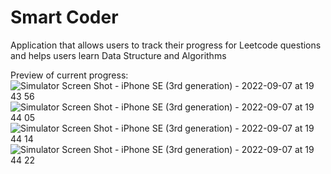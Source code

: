 # Smart Coder
Application that allows users to track their progress for Leetcode questions and helps users learn Data Structure and Algorithms

Preview of current progress:
![Simulator Screen Shot - iPhone SE (3rd generation) - 2022-09-07 at 19 43 56](https://user-images.githubusercontent.com/55303890/189001894-2b9b3710-b587-42a8-a158-0019eb741b2e.png)
![Simulator Screen Shot - iPhone SE (3rd generation) - 2022-09-07 at 19 44 05](https://user-images.githubusercontent.com/55303890/189001902-a4e1e005-8246-439b-9579-129d52d09f85.png)
![Simulator Screen Shot - iPhone SE (3rd generation) - 2022-09-07 at 19 44 14](https://user-images.githubusercontent.com/55303890/189001907-6fcf0f36-9291-4d2e-a5bc-a6acdda45aac.png)
![Simulator Screen Shot - iPhone SE (3rd generation) - 2022-09-07 at 19 44 22](https://user-images.githubusercontent.com/55303890/189001959-d9f45e07-6900-4cd2-b070-2213f74f6b75.png)

